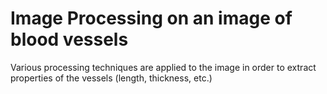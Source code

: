 <h1>Image Processing on an image of blood vessels</h1>

<p>Various processing techniques are applied to the image in order to extract properties of the vessels (length, thickness, etc.)</p>

